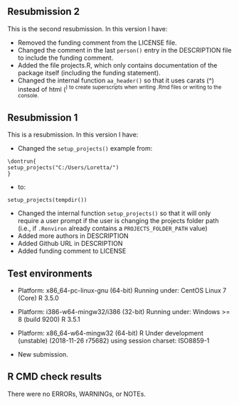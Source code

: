 ## Resubmission 2
This is the second resubmission. In this version I have:

* Removed the funding comment from the LICENSE file.
* Changed the comment in the last `person()` entry in the DESCRIPTION file to include the funding comment.
* Added the file projects.R, which only contains documentation of the package itself (including the funding statement).
* Changed the internal function `aa_header()` so that it uses carats (^) instead of html (<sup>) to create superscripts when writing .Rmd files or writing to the console.

## Resubmission 1
This is a resubmission. In this version I have:

* Changed the `setup_projects()` example from:

```
\dontrun{
setup_projects("C:/Users/Loretta/")
}
```

* to:

```
setup_projects(tempdir())
```
* Changed the internal function `setup_projects()` so that it will only require a user prompt if the user is changing the projects folder path (i.e., if `.Renviron` already contains a `PROJECTS_FOLDER_PATH` value)
* Added more authors in DESCRIPTION
* Added Github URL in DESCRIPTION
* Added funding comment to LICENSE

## Test environments
* Platform: x86_64-pc-linux-gnu (64-bit)
  Running under: CentOS Linux 7 (Core)
  R 3.5.0
* Platform: i386-w64-mingw32/i386 (32-bit)
  Running under: Windows >= 8 (build 9200)
  R 3.5.1
* Platform: x86_64-w64-mingw32 (64-bit)
  R Under development (unstable) (2018-11-26 r75682)
  using session charset: ISO8859-1

* New submission.


## R CMD check results
There were no ERRORs, WARNINGs, or NOTEs.
